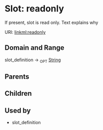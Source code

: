 
# Slot: readonly


If present, slot is read only.  Text explains why

URI: [linkml:readonly](https://w3id.org/linkml/readonly)


## Domain and Range

slot_definition &#8594;  <sub>OPT</sub> [String](types/String.md)

## Parents


## Children


## Used by

 * slot_definition
